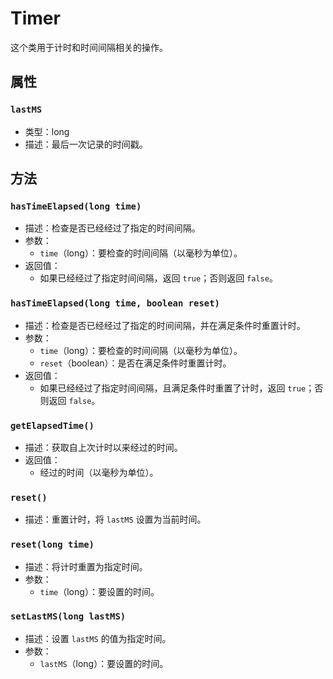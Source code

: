# Timer

这个类用于计时和时间间隔相关的操作。

## 属性

### `lastMS`
- 类型：long
- 描述：最后一次记录的时间戳。

## 方法

### `hasTimeElapsed(long time)`
- 描述：检查是否已经经过了指定的时间间隔。
- 参数：
  - `time`（long）：要检查的时间间隔（以毫秒为单位）。
- 返回值：
  - 如果已经经过了指定时间间隔，返回 `true`；否则返回 `false`。

### `hasTimeElapsed(long time, boolean reset)`
- 描述：检查是否已经经过了指定的时间间隔，并在满足条件时重置计时。
- 参数：
  - `time`（long）：要检查的时间间隔（以毫秒为单位）。
  - `reset`（boolean）：是否在满足条件时重置计时。
- 返回值：
  - 如果已经经过了指定时间间隔，且满足条件时重置了计时，返回 `true`；否则返回 `false`。

### `getElapsedTime()`
- 描述：获取自上次计时以来经过的时间。
- 返回值：
  - 经过的时间（以毫秒为单位）。

### `reset()`
- 描述：重置计时，将 `lastMS` 设置为当前时间。

### `reset(long time)`
- 描述：将计时重置为指定时间。
- 参数：
  - `time`（long）：要设置的时间。

### `setLastMS(long lastMS)`
- 描述：设置 `lastMS` 的值为指定时间。
- 参数：
  - `lastMS`（long）：要设置的时间。
